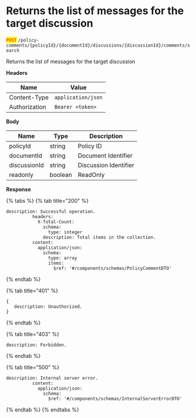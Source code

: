 # Returns the list of messages for the target discussion

<mark style="color:red;">`POST`</mark> `/policy-comments/{policyId}/{documentId}/discussions/{discussionId}/comments/search`

Returns the list of messages for the target discussion

**Headers**

| Name          | Value              |
| ------------- | ------------------ |
| Content-Type  | `application/json` |
| Authorization | `Bearer <token>`   |

**Body**

| Name         | Type    | Description           |
| ------------ | ------- | --------------------- |
| policyId     | string  | Policy ID             |
| documentId   | string  | Document Identifier   |
| discussionId | string  | Discussion Identifier |
| readonly     | boolean | ReadOnly              |

**Response**

{% tabs %}
{% tab title="200" %}
```json5
description: Successful operation.
          headers:
            X-Total-Count:
              schema:
                type: integer
              description: Total items in the collection.
          content:
            application/json:
              schema:
                type: array
                items:
                  $ref: '#/components/schemas/PolicyCommentDTO'
```
{% endtab %}

{% tab title="401" %}
```json5
{
   description: Unauthorized.
}
```
{% endtab %}

{% tab title="403" %}
```json5
description: Forbidden.
```
{% endtab %}

{% tab title="500" %}
```json5
description: Internal server error.
          content:
            application/json:
              schema:
                $ref: '#/components/schemas/InternalServerErrorDTO'
```
{% endtab %}
{% endtabs %}
